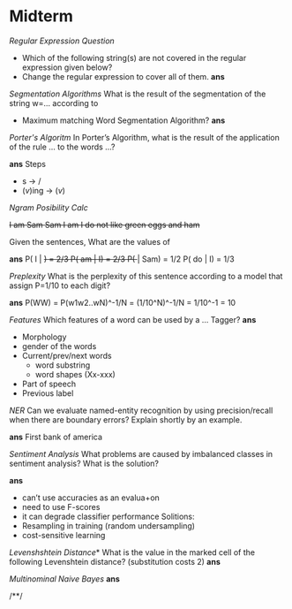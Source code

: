 # Midterm

*Regular Expression Question*
- Which of the following string(s) are not covered in the regular expression given below?
- Change the regular expression to cover all of them.
**ans**

*Segmentation Algorithms*
What is the result of the segmentation of the string w=… according to
- Maximum matching Word Segmentation Algorithm?
**ans**

*Porter's Algoritm*
In Porter’s Algorithm, what is the result of the application of the rule … to the words …?

**ans**
Steps
- s -> /
- (*v*)ing -> (*v*)

*Ngram Posibility Calc*

<s> I am Sam </s>
<s> Sam I am </s>
<s> I do not like green eggs and ham </s>

Given the sentences, What are the values of

**ans**
P( I | <s>) = 2/3
P( am | I) = 2/3
P( </s> | Sam) = 1/2
P( do | I) = 1/3

*Preplexity*
What is the perplexity of this sentence according to a model that assign P=1/10 to each digit?

**ans**
P(WW) = P(w1w2..wN)^-1/N
      = (1/10^N)^-1/N
      = 1/10^-1
      = 10

*Features*
Which features of a word can be used by a … Tagger?
**ans**
- Morphology
- gender of the words
- Current/prev/next words
  - word substring
  - word shapes (Xx-xxx)
- Part of speech
- Previous label

*NER*
Can we evaluate named-entity recognition by using precision/recall when there are boundary errors? Explain shortly by an example.

**ans**
First bank of america

*Sentiment Analysis*
What problems are caused by imbalanced classes in sentiment analysis? What is the solution?

**ans**
- can’t use accuracies as an evalua+on
- need to use F-scores
- it can degrade classifier performance
Solitions:
- Resampling in training (random undersampling)
- cost-sensitive learning


*Levenshshtein Distance**
What is the value in the marked cell of the following Levenshtein distance? (substitution costs 2)
**ans**


*Multinominal Naive Bayes*
**ans**



/**/
